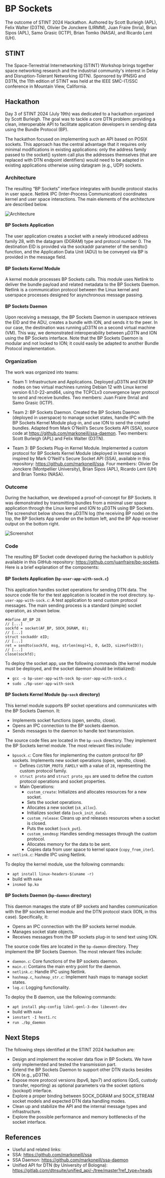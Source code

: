 # BP Sockets

The outcome of STINT 2024 Hackathon. Authored by Scott Burleigh (APL), Felix Walter (D3TN), Olivier De Jonckere (LIRMM), Juan Fraire (Inria), Brian Sipos (APL), Samo Grasic (ICTP), Brian Tomko (NASA), and Ricardo Lent (UH).

## STINT
The Space-Terrestrial Internetworking (STINT) Workshop brings together space networking research and the industrial community's interest in Delay and Disruption-Tolerant Networking (DTN). Sponsored by IPNSIG and D3TN, the 11th edition of STINT was held at the IEEE SMC-IT/SSC conference in Mountain View, California.

## Hackathon
Day 3 of STINT 2024 (July 19th) was dedicated to a hackathon organized by Scott Burleigh. The goal was to tackle a core DTN problem: providing a clean, interoperable API to facilitate application developers in sending data using the Bundle Protocol (BP).

The hackathon focused on implementing such an API based on POSIX sockets. This approach has the central advantage that it requires only minimal modifications in existing applications: only the address family passed to the socket() system call plus the addresses themselves (that are replaced with DTN endpoint identifiers) would need to be adapted in existing applications otherwise using datagram (e.g., UDP) sockets.

### Architecture
The resulting “BP Sockets” interface integrates with bundle protocol stacks in user space. Netlink IPC (Inter-Process Communication) coordinates kernel and user space interactions. The main elements of the architecture are described below.

![Architecture](img-architecture.png)

#### BP Sockets Application
The user application creates a socket with a newly introduced address family 28, with the datagram (DGRAM) type and protocol number 0. The destination EID is provided via the sockaddr parameter of the sendto() function, and the Application Data Unit (ADU) to be conveyed via BP is provided in the message field.

#### BP Sockets Kernel Module
A kernel module processes BP Sockets calls. This module uses Netlink to deliver the bundle payload and related metadata to the BP Sockets Daemon. Netlink is a communication protocol between the Linux kernel and userspace processes designed for asynchronous message passing. 

#### BP Sockets Daemon 
Upon receiving a message, the BP Sockets Daemon in userspace retrieves the EID and the ADU, creates a bundle with ION, and sends it to the peer. In our case, the destination was running µD3TN on a second virtual machine (VM). This way, we demonstrated interoperability between µD3TN and ION using the BP Sockets interface.  Note that the BP Sockets Daemon is modular and not locked to ION; it could easily be adapted to another Bundle Protocol implementation. 

### Organization 
The work was organized into teams:
- Team 1: Infrastructure and Applications. Deployed µD3TN and ION BP nodes on two virtual machines running Debian 12 with Linux kernel version 6.1.0-22-amd64, using the TCPCLv3 convergence layer protocol to send and receive bundles.
Two members: Juan Fraire (Inria) and Samo Grasic (ICTP).

- Team 2: BP Sockets Daemon. Created the BP Sockets Daemon (deployed in userspace) to manage socket states, handle IPC with the BP Sockets Kernel Module plug-in, and use ION to send the created bundles. Adapted from Mark O’Neill’s Secure Sockets API (SSA), source code at https://github.com/markoneill/ssa-daemon.
Two members: Scott Burleigh (APL) and Felix Walter (D3TN).

- Team 3: BP Sockets Plug-in Kernel Module. Implemented a custom protocol for BP Sockets Kernel Module (deployed in kernel space) inspired by Mark O'Neill's Secure Socket API (SSA), available in this repository: https://github.com/markoneill/ssa.
Four members: Olivier De Jonckere (Montpellier University), Brian Sipos (APL), Ricardo Lent (UH) and Brian Tomko (NASA).

### Outcome
During the hackathon, we developed a proof-of-concept for BP Sockets. It was demonstrated by transmitting bundles from a minimal user space application through the Linux kernel and ION to µD3TN using BP Sockets. The screenshot below shows the µD3TN log (the receiving BP node) on the top, the BP Sockets App sender on the bottom left, and the BP App receiver output on the bottom right. 

![Screenshot](img-screenshot.png)

### Code
The resulting BP Socket code developed during the hackathon is publicly available in this GitHub repository: https://github.com/juanfraire/bp-sockets. Here is a brief explanation of the components:

#### BP Sockets Application (`bp-user-app-with-sock.c`)
This application handles socket operations for sending DTN data. The source code file for the test application is located in the root directory. 
`bp-user-app-with-sock.c`: A test application to send custom protocol messages. The main sending process is a standard (simple) socket operation, as shown below.
```
#define AF_BP 28
// [...]
sockfd = socket(AF_BP, SOCK_DGRAM, 0);
// [...]
struct sockaddr eID;
// [...]
ret = sendto(sockfd, msg, strlen(msg)+1, 0, &eID, sizeof(eID));
// [...]
close(sockfd);
```

To deploy the socket app, use the following commands (the kernel module must be deployed, and the socket daemon should be initialized):
- `gcc -o bp-user-app-with-sock bp-user-app-with-sock.c`
- `sudo ./bp-user-app-with-sock`

#### BP Sockets Kernel Module (`bp-sock` directory)
This kernel module supports BP socket operations and communicates with the BP Sockets Daemon. It:
- Implements socket functions (open, sendto, close).
- Opens an IPC connection to the BP sockets daemon.
- Sends messages to the daemon to handle text transmission.

The source code files are located in the `bp-sock` directory. They implement the BP Sockets kernel module. The most relevant files include:
- `bpsock.c`: Core files for implementing the custom protocol for BP sockets. Implements new socket operations (open, sendto, close).
    - Defines `CUSTOM_PROTO_FAMILY` with a value of `28`, representing the custom protocol family.
    - `struct proto` and `struct proto_ops` are used to define the custom protocol operations and socket properties.
    - Main Operations:
        - `custom_create`: Initializes and allocates resources for a new socket.
        - Sets the socket operations.
        - Allocates a new socket (`sk_alloc`).
        - Initializes socket data (`sock_init_data`).
        - `custom_release`: Cleans up and releases resources when a socket is closed.
        - Puts the socket (`sock_put`).
        - `custom_sendmsg`: Handles sending messages through the custom protocol.
        - Allocates memory for the data to be sent.
        - Copies data from user space to kernel space (`copy_from_iter`).
- `netlink.c`: Handle IPC using Netlink.

To deploy the kernel module, use the following commands:
- `apt install linux-headers-$(uname -r)`
- build with `make`
- `insmod bp.ko`

#### BP Sockets Daemon (`bp-daemon` directory)
This daemon manages the state of BP sockets and handles communication with the BP sockets kernel module and the DTN protocol stack (ION, in this case). Specifically, it:
- Opens an IPC connection with the BP sockets kernel module.
- Manages socket state objects.
- Receives messages from the BP sockets plug-in to send text using ION.

The source code files are located in the `bp-daemon` directory. They implement the BP Sockets Daemon. The most relevant files include:
- `daemon.c`: Core functions of the BP sockets daemon.
- `main.c`: Contains the main entry point for the daemon.
- `netlink.c`: Handle IPC using Netlink.
- `hashmap.c`, `hashmap_str.c`: Implement hash maps to manage socket states.
- `log.c`: Logging functionality.

To deploy the B daemon, use the following commands:
- `apt install pkg-config libnl-genl-3-dev libevent-dev`
- build with `make`
- `ionstart -I host1.rc`
- `run ./bp_daemon`

## Next Steps
The following steps identified at the STINT 2024 hackathon are:
- Design and implement the receiver data flow in BP Sockets. We have only implemented and tested the transmission part.
- Extend the BP Sockets Daemon to support other DTN stacks besides ION (e.g., µD3TN).
- Expose more protocol versions (bpv6, bpv7) and options (QoS, custody transfer, reporting) as optional parameters via the socket options (sockopt) interface.
- Explore a proper binding between SOCK_DGRAM and SOCK_STREAM socket models and expected DTN data handling modes.
- Clean up and stabilize the API and the internal message types and infrastructure.
- Explore the possible performance and memory bottlenecks of the socket interface.

## References
- Useful and related links:
- SSA: https://github.com/markoneill/ssa 
- SSA Daemon: https://github.com/markoneill/ssa-daemon 
- Unified API for DTN  (by University of Bologna): https://gitlab.com/dtnsuite/unified_api/-/tree/master?ref_type=heads 


  

 





